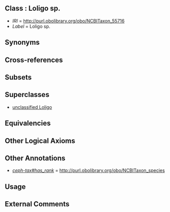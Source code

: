 
## Class : Loligo sp.

 * *IRI* = http://purl.obolibrary.org/obo/NCBITaxon_55716
 * *Label* = Loligo sp.

## Synonyms


## Cross-references


## Subsets


## Superclasses

 * [unclassified Loligo](../../NCBITaxon/20/NCBITaxon_184220.md)

## Equivalencies


## Other Logical Axioms


## Other Annotations

 * *[ceph-tax#has_rank](../../ceph-tax#has/nk/ceph-tax#has_rank.md)* = http://purl.obolibrary.org/obo/NCBITaxon_species

## Usage


## External Comments


